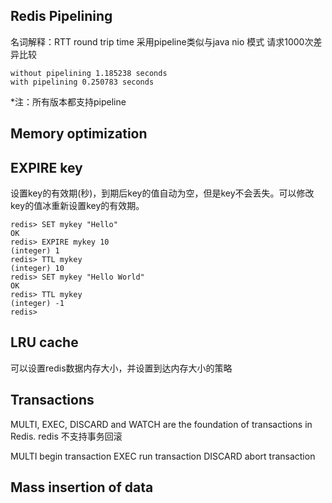 

## Redis Pipelining
名词解释：RTT round trip time
采用pipeline类似与java nio 模式
请求1000次差异比较
```
without pipelining 1.185238 seconds
with pipelining 0.250783 seconds
```
*注：所有版本都支持pipeline


## Memory optimization

## EXPIRE key
设置key的有效期(秒)，到期后key的值自动为空，但是key不会丢失。可以修改key的值冰重新设置key的有效期。

```shell
redis> SET mykey "Hello"
OK
redis> EXPIRE mykey 10
(integer) 1
redis> TTL mykey
(integer) 10
redis> SET mykey "Hello World"
OK
redis> TTL mykey
(integer) -1
redis> 
```

## LRU cache
可以设置redis数据内存大小，并设置到达内存大小的策略

## Transactions
MULTI, EXEC, DISCARD and WATCH are the foundation of transactions in Redis. 
redis 不支持事务回滚

MULTI begin transaction
EXEC run transaction
DISCARD abort transaction


## Mass insertion of data



